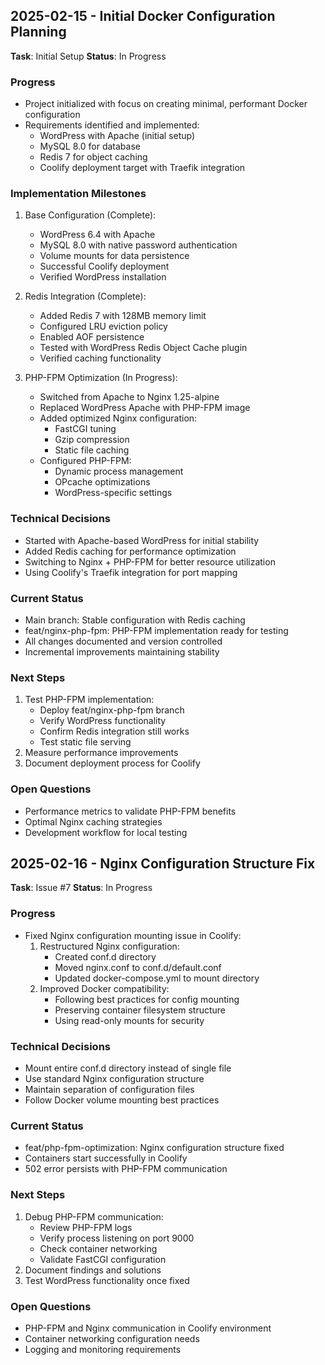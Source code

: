 ## 2025-02-15 - Initial Docker Configuration Planning

**Task**: Initial Setup
**Status**: In Progress

### Progress
- Project initialized with focus on creating minimal, performant Docker configuration
- Requirements identified and implemented:
  - WordPress with Apache (initial setup)
  - MySQL 8.0 for database
  - Redis 7 for object caching
  - Coolify deployment target with Traefik integration

### Implementation Milestones
1. Base Configuration (Complete):
   - WordPress 6.4 with Apache
   - MySQL 8.0 with native password authentication
   - Volume mounts for data persistence
   - Successful Coolify deployment
   - Verified WordPress installation

2. Redis Integration (Complete):
   - Added Redis 7 with 128MB memory limit
   - Configured LRU eviction policy
   - Enabled AOF persistence
   - Tested with WordPress Redis Object Cache plugin
   - Verified caching functionality

3. PHP-FPM Optimization (In Progress):
   - Switched from Apache to Nginx 1.25-alpine
   - Replaced WordPress Apache with PHP-FPM image
   - Added optimized Nginx configuration:
     * FastCGI tuning
     * Gzip compression
     * Static file caching
   - Configured PHP-FPM:
     * Dynamic process management
     * OPcache optimizations
     * WordPress-specific settings

### Technical Decisions
- Started with Apache-based WordPress for initial stability
- Added Redis caching for performance optimization
- Switching to Nginx + PHP-FPM for better resource utilization
- Using Coolify's Traefik integration for port mapping

### Current Status
- Main branch: Stable configuration with Redis caching
- feat/nginx-php-fpm: PHP-FPM implementation ready for testing
- All changes documented and version controlled
- Incremental improvements maintaining stability

### Next Steps
1. Test PHP-FPM implementation:
   - Deploy feat/nginx-php-fpm branch
   - Verify WordPress functionality
   - Confirm Redis integration still works
   - Test static file serving
2. Measure performance improvements
3. Document deployment process for Coolify

### Open Questions
- Performance metrics to validate PHP-FPM benefits
- Optimal Nginx caching strategies
- Development workflow for local testing

## 2025-02-16 - Nginx Configuration Structure Fix

**Task**: Issue #7
**Status**: In Progress

### Progress
- Fixed Nginx configuration mounting issue in Coolify:
  1. Restructured Nginx configuration:
     - Created conf.d directory
     - Moved nginx.conf to conf.d/default.conf
     - Updated docker-compose.yml to mount directory
  2. Improved Docker compatibility:
     - Following best practices for config mounting
     - Preserving container filesystem structure
     - Using read-only mounts for security

### Technical Decisions
- Mount entire conf.d directory instead of single file
- Use standard Nginx configuration structure
- Maintain separation of configuration files
- Follow Docker volume mounting best practices

### Current Status
- feat/php-fpm-optimization: Nginx configuration structure fixed
- Containers start successfully in Coolify
- 502 error persists with PHP-FPM communication

### Next Steps
1. Debug PHP-FPM communication:
   - Review PHP-FPM logs
   - Verify process listening on port 9000
   - Check container networking
   - Validate FastCGI configuration
2. Document findings and solutions
3. Test WordPress functionality once fixed

### Open Questions
- PHP-FPM and Nginx communication in Coolify environment
- Container networking configuration needs
- Logging and monitoring requirements
